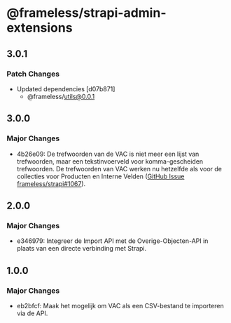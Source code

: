 # @frameless/strapi-admin-extensions

## 3.0.1

### Patch Changes

- Updated dependencies [d07b871]
  - @frameless/utils@0.0.1

## 3.0.0

### Major Changes

- 4b26e09: De trefwoorden van de VAC is niet meer een lijst van trefwoorden, maar een tekstinvoerveld voor komma-gescheiden trefwoorden. De trefwoorden van VAC werken nu hetzelfde als voor de collecties voor Producten en Interne Velden ([GitHub Issue frameless/strapi#1067](https://github.com/frameless/strapi/issues/1067)).

## 2.0.0

### Major Changes

- e346979: Integreer de Import API met de Overige-Objecten-API in plaats van een directe verbinding met Strapi.

## 1.0.0

### Major Changes

- eb2bfcf: Maak het mogelijk om VAC als een CSV-bestand te importeren via de API.

